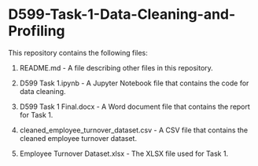 # D599-Task-1-Data-Cleaning-and-Profiling

This repository contains the following files:

1. README.md - A file describing other files in this repository.

2. D599 Task 1.ipynb - A Jupyter Notebook file that contains the code for data cleaning.

3. D599 Task 1 Final.docx - A Word document file that contains the report for Task 1.

4. cleaned_employee_turnover_dataset.csv - A CSV file that contains the cleaned employee turnover dataset.

5. Employee Turnover Dataset.xlsx - The XLSX file used for Task 1.
